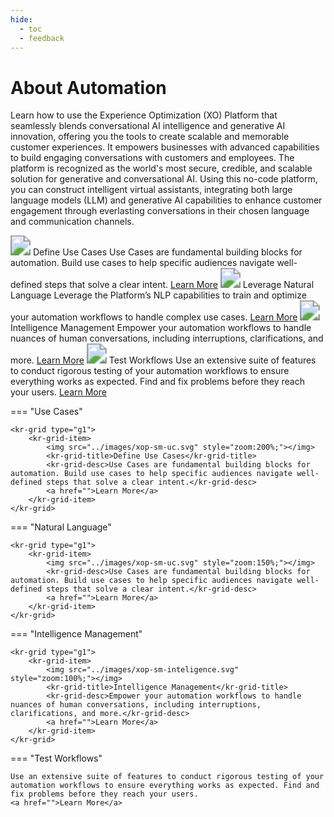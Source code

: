 ```yaml
---
hide:
  - toc
  - feedback
---
```

# About Automation
Learn how to use the Experience Optimization (XO) Platform that seamlessly blends conversational AI intelligence and generative AI innovation, offering you the tools to create scalable and memorable customer experiences. It empowers businesses with advanced capabilities to build engaging conversations with customers and employees. The platform is recognized as the world's most secure, credible, and scalable solution for generative and conversational AI. Using this no-code platform, you can construct intelligent virtual assistants, integrating both large language models (LLM) and generative AI capabilities to enhance customer engagement through everlasting conversations in their chosen language and communication channels.

<kr-grid type="g1">
    <kr-grid-item>
        <img src="../images/xop-sm-uc.svg" style="zoom:200%;"></img>
        <kr-grid-title>Define Use Cases</kr-grid-title>
        <kr-grid-desc>Use Cases are fundamental building blocks for automation. Build use cases to help specific audiences navigate well-defined steps that solve a clear intent.</kr-grid-desc>
        <a href="">Learn More</a>
    </kr-grid-item>
    <kr-grid-item>
        <img src="../images/xop-sm-nl.svg" style="zoom:200%;"></img>
        <kr-grid-title>Leverage Natural Language</kr-grid-title>
        <kr-grid-desc>Leverage the Platform’s NLP capabilities to train and optimize your automation workflows to handle complex use cases.</kr-grid-desc>
        <a href="">Learn More</a>
    </kr-grid-item>
    <kr-grid-item>
        <img src="../images/xop-sm-inteligence.svg" style="zoom:200%;"></img>
        <kr-grid-title>Intelligence Management</kr-grid-title>
        <kr-grid-desc>Empower your automation workflows to handle nuances of human conversations, including interruptions, clarifications, and more.</kr-grid-desc>
        <a href="">Learn More</a>
    </kr-grid-item>    
    <kr-grid-item>
        <img src="../images/xop-sm-test.svg" style="zoom:200%;"></img>
        <kr-grid-title>Test Workflows</kr-grid-title>
        <kr-grid-desc>Use an extensive suite of features to conduct rigorous testing of your automation workflows to ensure everything works as expected. Find and fix problems before they reach your users.</kr-grid-desc>
        <a href="">Learn More</a>
    </kr-grid-item>    
    <kr-grid-item>    
    </kr-grid-item>    
</kr-grid>

=== "Use Cases"

    <kr-grid type="g1">
        <kr-grid-item>
            <img src="../images/xop-sm-uc.svg" style="zoom:200%;"></img>
            <kr-grid-title>Define Use Cases</kr-grid-title>
            <kr-grid-desc>Use Cases are fundamental building blocks for automation. Build use cases to help specific audiences navigate well-defined steps that solve a clear intent.</kr-grid-desc>
            <a href="">Learn More</a>
        </kr-grid-item>
    </kr-grid>
    

=== "Natural Language"

    <kr-grid type="g1">
        <kr-grid-item>
            <img src="../images/xop-sm-uc.svg" style="zoom:150%;"></img>
            <kr-grid-desc>Use Cases are fundamental building blocks for automation. Build use cases to help specific audiences navigate well-defined steps that solve a clear intent.</kr-grid-desc>
            <a href="">Learn More</a>
        </kr-grid-item>
    </kr-grid>

=== "Intelligence Management"

    <kr-grid type="g1">
        <kr-grid-item>
            <img src="../images/xop-sm-inteligence.svg" style="zoom:100%;"></img>
            <kr-grid-title>Intelligence Management</kr-grid-title>
            <kr-grid-desc>Empower your automation workflows to handle nuances of human conversations, including interruptions, clarifications, and more.</kr-grid-desc>
            <a href="">Learn More</a>
        </kr-grid-item>    
    </kr-grid>

=== "Test Workflows"

    Use an extensive suite of features to conduct rigorous testing of your automation workflows to ensure everything works as expected. Find and fix problems before they reach your users.    
    <a href="">Learn More</a>

